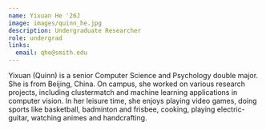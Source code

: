 ```yaml
---
name: Yixuan He '26J
image: images/quinn_he.jpg
description: Undergraduate Researcher
role: undergrad
links:
  email: qhe@smith.edu
---
```


Yixuan (Quinn) is a senior Computer Science and Psychology double major. She is from Beijing, China. On campus, she worked on various research projects, including clustermatch and machine learning applications in computer vision. In her leisure time, she enjoys playing video games, doing sports like basketball, badminton and frisbee, cooking, playing electric-guitar, watching animes and handcrafting.
